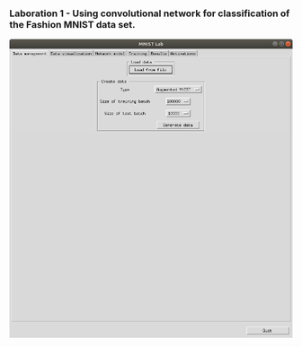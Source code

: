 ### Laboration 1 - Using convolutional network for classification of the Fashion MNIST data set.

![](Data_management.png)
